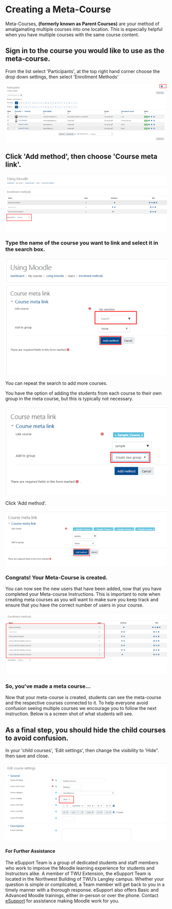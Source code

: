 # Creating a Meta-Course

Meta-Courses, **\(formerly known as Parent Courses\)** are your method of amalgamating multiple courses into one location. This is especially helpful when you have multiple courses with the same course content.

## Sign in to the course you would like to use as the meta-course.

From the list select 'Participants', at the top right hand corner choose the drop down settings, then select 'Enrollment Methods'

![](/assets/meta-course-2.png)

## Click 'Add method', then choose 'Course meta link'.

![](/assets/meta-course-3.png)

### Type the name of the course you want to link and select it in the search box.

![](/assets/meta-course-4.png)

You can repeat the search to add more courses.

You have the option of adding the students from each course to their own group in the meta course, but this is typically not necessary.

![](/assets/meta-course-5.png)

Click 'Add method'.

![](/assets/meta-course-6.png)

### Congrats! Your Meta-Course is created.

You can now see the new users that have been added, now that you have completed your Meta-course Instructions. This is important to note when creating meta courses as you will want to make sure you keep track and ensure that you have the correct number of users in your course.

![](/assets/meta-course-7.png)

### So, you've made a meta course...

Now that your meta-course is created, students can see the meta-course and the respective courses connected to it. To help everyone avoid confusion seeing multiple courses we encourage you to follow the next instruction. Below is a screen shot of what students will see.

## As a final step, you should hide the child courses to avoid confusion.

In your 'child courses', 'Edit settings', then change the visibility to 'Hide". then save and close.

![](/assets/meta-course-8.png)

#### For Further Assistance

The eSupport Team is a group of dedicated students and staff members who work to improve the Moodle learning experience for students and Instructors alike. A member of TWU Extension, the eSupport Team is located in the Northwest Building of TWU’s Langley campus. Whether your question is simple or complicated, a Team member will get back to you in a timely manner with a thorough response. eSupport also offers Basic and Advanced Moodle trainings, either in-person or over the phone. Contact [eSupport](https://trinitywestern.teamdynamix.com/TDClient/Requests/ServiceDet?ID=16141) for assistance making Moodle work for you.
